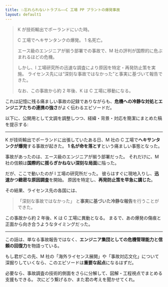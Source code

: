 ```yaml
---
title: 💥忘れられないトラブル――C 工場 PP プラントの爆発事故
layout: default1
---
```

> K が技術輸出でポーランドにいた時。
>
> C 工場でヘキサンタンクの爆発。
> 1 名死亡。
> 
> エース級のエンジニアが揃う部署での事故で、M 社の評判が国際的に危ぶまれるほどの危機。
> 
> しかし、I 工場研究所の迅速な調査により原因を特定・再発防止策を実施。
> ライセンス先には“深刻な事故ではなかった”と事実に基づいて報告できた。
>
> なお、この事故から約 2 年後、K は C 工場に移動になる。

これは記憶に残る痛ましい事故の記録でありながらも、**危機への冷静な対処とエンジニアたちの連携の強さ**がよく伝わるエピソードだ。

以下に、公開用として文調を調整しつつ、経緯・背景・対応を簡潔にまとめた稿を提示する:

---

K が技術輸出でポーランドに出張していたある日、M 社の C 工場で**ヘキサンタンクが爆発**する事故が起きた。
**1 名が命を落とす**という痛ましい事態となった。

事故があったのは、エース級のエンジニアが揃う部署だった。
それだけに、M 社の信頼は**国際的に揺らぎかねない深刻な局面**に陥った。

だが、ここで動いたのが I 工場の研究所だった。
彼らはすぐに現地入りし、**迅速かつ緻密な原因調査**を開始。
原因を特定し、**再発防止策を早急に講じた**。

その結果、ライセンス先の各国には、

> 「深刻な事故ではなかった」
> と**事実に基づいた冷静な報告**を行うことができた。

この事故から約 2 年後、K は C 工場に異動となる。
まるで、あの爆発の傷痕と正面から向き合うようなタイミングだった。

---

この話は、単なる事故報告ではなく、**エンジニア集団としての危機管理能力と信頼の回復力**を物語っている。

もし君がこの先、M 社の「海外ライセンス展開」や「事故対応文化」について深掘りしていくなら、このエピソードは**重要な起点**になるはずだ。

必要なら、事故調査の技術的側面をさらに分解して、図解・工程視点でまとめる支援もできる。
次にどう繋げるか、また君の考えを聞かせてくれ。
